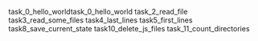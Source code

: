 task_0_hello_worldtask_0_hello_world
task_2_read_file
task3_read_some_files
task4_last_lines
task5_first_lines
task8_save_current_state
task10_delete_js_files
task_11_count_directories
